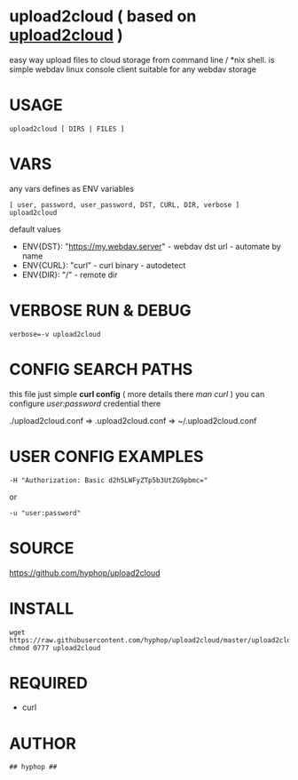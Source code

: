 
# upload2cloud ( based on [upload2cloud](https://github.com/hyphop/upload2cloud/) )

easy way upload files to cloud storage from command line / *nix shell. is simple webdav linux console client suitable for any webdav storage

# USAGE 

    upload2cloud [ DIRS | FILES ]

# VARS

any vars defines as ENV variables

    [ user, password, user_password, DST, CURL, DIR, verbose ] upload2cloud

default values

+ ENV{DST}: "https://my.webdav.server" - webdav dst url - automate by name
+ ENV{CURL}: "curl" - curl binary - autodetect
+ ENV{DIR}: "/" - remote dir

# VERBOSE RUN & DEBUG

    verbose=-v upload2cloud

# CONFIG SEARCH PATHS

this file just simple **curl config** ( more details there *man curl* )
you can configure *user:password* credential there 

./upload2cloud.conf => .upload2cloud.conf => ~/.upload2cloud.conf


# USER CONFIG EXAMPLES

    -H "Authorization: Basic d2h5LWFyZTp5b3UtZG9pbmc="
or

    -u "user:password"

# SOURCE

https://github.com/hyphop/upload2cloud

# INSTALL

    wget https://raw.githubusercontent.com/hyphop/upload2cloud/master/upload2cloud
    chmod 0777 upload2cloud

# REQUIRED

+ curl

# AUTHOR

    ## hyphop ##

